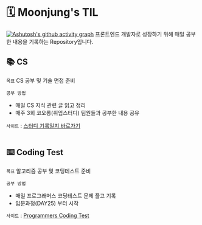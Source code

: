 # 🗓 Moonjung's TIL
[![Ashutosh's github activity graph](https://activity-graph.herokuapp.com/graph?username=gamangee&theme=nord)](https://github.com/gamangee/github-readme-activity-graph)
프론트엔드 개발자로 성장하기 위해 매일 공부한 내용을 기록하는 Repository입니다.

## 📚 CS 
`목표`
CS 공부 및 기술 면접 준비

`공부 방법`
- 매일 CS 지식 관련 글 읽고 정리
- 매주 3회 코오롱(취업스터디) 팀원들과 공부한 내용 공유

`사이트` : [스터디 기록일지 바로가기](https://flax-zircon-5cf.notion.site/2a8311bb3ff54075918ac7b0db2abe91)
<br><br>
## ⌨️ Coding Test
`목표`
알고리즘 공부 및 코딩테스트 준비

`공부 방법`
- 매일 프로그래머스 코딩테스트 문제 풀고 기록
- 입문과정(DAY25) 부터 시작

`사이트` : [Programmers Coding Test](https://school.programmers.co.kr/learn/challenges/beginner?order=acceptance_desc)


